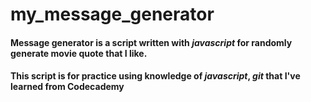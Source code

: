 # my_message_generator

#### **Message generator** is a script written with *javascript* for randomly generate movie quote that I like.
#### This script is for practice using knowledge of *javascript*, *git* that I've learned from **Codecademy**